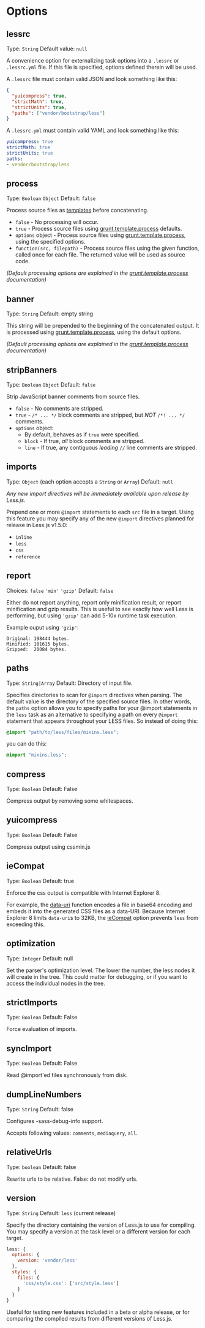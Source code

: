 # Options

## lessrc
Type: `String`
Default value: `null`

A convenience option for externalizing task options into a `.lessrc` or `.lessrc.yml` file. If this file is specified, options defined therein will be used.

A `.lessrc` file must contain valid JSON and look something like this:

```json
{
  "yuicompress": true,
  "strictMath": true,
  "strictUnits": true,
  "paths": ["vendor/bootstrap/less"]
}
```

A `.lessrc.yml` must contain valid YAML and look something like this:

```yaml
yuicompress: true
strictMath: true
strictUnits: true
paths:
- vendor/bootstrap/less
```

## process
Type: `Boolean` `Object`
Default: `false`

Process source files as [templates][] before concatenating.

* `false` - No processing will occur.
* `true` - Process source files using [grunt.template.process][] defaults.
* `options` object - Process source files using [grunt.template.process][], using the specified options.
* `function(src, filepath)` - Process source files using the given function, called once for each file. The returned value will be used as source code.

_(Default processing options are explained in the [grunt.template.process][] documentation)_

## banner
Type: `String`
Default: empty string

This string will be prepended to the beginning of the concatenated output. It is processed using [grunt.template.process][], using the default options.

_(Default processing options are explained in the [grunt.template.process][] documentation)_

## stripBanners
Type: `Boolean` `Object`
Default: `false`

Strip JavaScript banner comments from source files.

* `false` - No comments are stripped.
* `true` - `/* ... */` block comments are stripped, but _NOT_ `/*! ... */` comments.
* `options` object:
  * By default, behaves as if `true` were specified.
  * `block` - If true, _all_ block comments are stripped.
  * `line` - If true, any contiguous _leading_ `//` line comments are stripped.

[templates]: https://github.com/gruntjs/grunt/wiki/grunt.template
[grunt.template.process]: https://github.com/gruntjs/grunt/wiki/grunt.template#wiki-grunt-template-process

## imports
Type: `Object` (each option accepts a `String` or `Array`)
Default: `null`

_Any new import directives will be immediately available upon release by Less.js._

Prepend one or more `@import` statements to each `src` file in a target. Using this feature you may specify any of the new `@import` directives planned for release in Less.js v1.5.0:

* `inline`
* `less`
* `css`
* `reference`

## report
Choices: `false` `'min'` `'gzip'`
Default: `false`

Either do not report anything, report only minification result, or report minification and gzip results. This is useful to see exactly how well Less is performing, but using `'gzip'` can add 5-10x runtime task execution.

Example ouput using `'gzip'`:

```
Original: 198444 bytes.
Minified: 101615 bytes.
Gzipped:  20084 bytes.
```

## paths
Type: `String|Array`
Default: Directory of input file.

Specifies directories to scan for `@import` directives when parsing. The default value is the directory of the specified source files. In other words, the `paths` option allows you to specify paths for your @import statements in the `less` task as an alternative to specifying a path on every `@import` statement that appears throughout your LESS files. So instead of doing this:

``` css
@import "path/to/less/files/mixins.less";
```
you can do this:

``` css
@import "mixins.less";
```

## compress
Type: `Boolean`
Default: False

Compress output by removing some whitespaces.

## yuicompress
Type: `Boolean`
Default: False

Compress output using cssmin.js

## ieCompat
Type: `Boolean`
Default: true

Enforce the css output is compatible with Internet Explorer 8.

For example, the [data-uri](https://github.com/cloudhead/less.js/pull/1086) function encodes a file in base64 encoding and embeds it into the generated CSS files as a data-URI. Because Internet Explorer 8 limits `data-uri`s to 32KB, the [ieCompat](https://github.com/cloudhead/less.js/pull/1190) option prevents `less` from exceeding this.

## optimization
Type: `Integer`
Default: null

Set the parser's optimization level. The lower the number, the less nodes it will create in the tree. This could matter for debugging, or if you want to access the individual nodes in the tree.

## strictImports
Type: `Boolean`
Default: False

Force evaluation of imports.

## syncImport
Type: `Boolean`
Default: False

Read @import'ed files synchronously from disk.

## dumpLineNumbers
Type: `String`
Default: false

Configures -sass-debug-info support.

Accepts following values: `comments`, `mediaquery`, `all`.

## relativeUrls
Type: `boolean`
Default: false

Rewrite urls to be relative. False: do not modify urls.

## version
Type: `String`
Default: `less` (current release)

Specify the directory containing the version of Less.js to use for compiling. You may specify a version at the task level or a different version for each target.

```javascript
less: {
  options: {
    version: 'vendor/less'
  },
  styles: {
    files: {
      'css/style.css': ['src/style.less']
    }
  }
}
```
Useful for testing new features included in a beta or alpha release, or for comparing the compiled results from different versions of Less.js.
